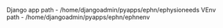 Django app path - /home/djangoadmin/pyapps/ephn/ephysioneeds
VEnv path - /home/djangoadmin/pyapps/ephn/ephnenv
